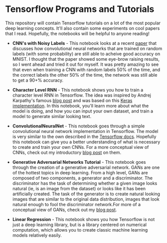 # Tensorflow Programs and Tutorials

This repository will contain Tensorflow tutorials on a lot of the most popular deep learning concepts. It'll also contain some experiments on cool papers that I read. Hopefully, the notebooks will be helpful to anyone reading!

* **CNN's with Noisy Labels** - This notebook looks at a recent [paper](https://arxiv.org/pdf/1703.08774.pdf) that discusses how convolutional neural networks that are trained on random labels (with some probability) are still able to acheive good accuracy on MNIST. I thought that the paper showed some eye-brow raising results, so I went ahead and tried it out for myself. It was pretty amazing to see that even when training a CNN with random labels 50% of the time, and the correct labels the other 50% of the time, the network was still able to get a 90+% accuracy. 

* **Character Level RNN** - This notebook shows you how to train a character level RNN in Tensorflow. The idea was inspired by Andrej Karpathy's famous [blog post](http://karpathy.github.io/2015/05/21/rnn-effectiveness/) and was based on this [Keras implementation](http://machinelearningmastery.com/text-generation-lstm-recurrent-neural-networks-python-keras/). In this notebook, you'll learn more about what the model is doing, and how you can input your own dataset, and train a model to generate similar looking text. 

* **ConvolutionalNeuralNet** - This notebook goes through a simple convolutional neural network implementation in Tensorflow. The model is very similar to the own described in the [Tensorflow docs](https://www.tensorflow.org/tutorials/deep_cnn). Hopefully this notebook can give you a better understanding of what is necessary to create and train your own CNNs. For a more conceptual view of CNNs, check out my introductory [blog post](https://adeshpande3.github.io/adeshpande3.github.io/A-Beginner's-Guide-To-Understanding-Convolutional-Neural-Networks/) on them. 

* **Generative Adversarial Networks Tutorial** - This notebook goes through the creation of a generative adversarial network. GANs are one of the hottest topics in deep learning. From a high level, GANs are composed of two components, a generator and a discriminator. The discriminator has the task of determining whether a given image looks natural (ie, is an image from the dataset) or looks like it has been artificially created. The task of the generator is to create natural looking images that are similar to the original data distribution, images that look natural enough to fool the discriminator network.For more of a conceptual view of GANs, check out my [blog post](https://adeshpande3.github.io/adeshpande3.github.io/Deep-Learning-Research-Review-Week-1-Generative-Adversarial-Nets).

* **Linear Regression** - This notebook shows you how Tensorflow is not just a deep learning library, but is a library centered on numerical computation, which allows you to create classic machine learning models relatively easily. 
